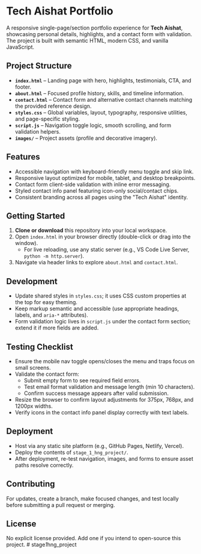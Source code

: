 # Tech Aishat Portfolio

A responsive single-page/section portfolio experience for **Tech Aishat**, showcasing personal details, highlights, and a contact form with validation. The project is built with semantic HTML, modern CSS, and vanilla JavaScript.

## Project Structure
- **`index.html`** – Landing page with hero, highlights, testimonials, CTA, and footer.
- **`about.html`** – Focused profile history, skills, and timeline information.
- **`contact.html`** – Contact form and alternative contact channels matching the provided reference design.
- **`styles.css`** – Global variables, layout, typography, responsive utilities, and page-specific styling.
- **`script.js`** – Navigation toggle logic, smooth scrolling, and form validation helpers.
- **`images/`** – Project assets (profile and decorative imagery).

## Features
- Accessible navigation with keyboard-friendly menu toggle and skip link.
- Responsive layout optimized for mobile, tablet, and desktop breakpoints.
- Contact form client-side validation with inline error messaging.
- Styled contact info panel featuring icon-only social/contact chips.
- Consistent branding across all pages using the "Tech Aishat" identity.

## Getting Started
1. **Clone or download** this repository into your local workspace.
2. Open `index.html` in your browser directly (double-click or drag into the window).
   - For live reloading, use any static server (e.g., VS Code Live Server, `python -m http.server`).
3. Navigate via header links to explore `about.html` and `contact.html`.

## Development
- Update shared styles in `styles.css`; it uses CSS custom properties at the top for easy theming.
- Keep markup semantic and accessible (use appropriate headings, labels, and `aria-*` attributes).
- Form validation logic lives in `script.js` under the contact form section; extend it if more fields are added.

## Testing Checklist
- Ensure the mobile nav toggle opens/closes the menu and traps focus on small screens.
- Validate the contact form:
  - Submit empty form to see required field errors.
  - Test email format validation and message length (min 10 characters).
  - Confirm success message appears after valid submission.
- Resize the browser to confirm layout adjustments for 375px, 768px, and 1200px widths.
- Verify icons in the contact info panel display correctly with text labels.

## Deployment
- Host via any static site platform (e.g., GitHub Pages, Netlify, Vercel).
- Deploy the contents of `stage_1_hng_project/`.
- After deployment, re-test navigation, images, and forms to ensure asset paths resolve correctly.

## Contributing
For updates, create a branch, make focused changes, and test locally before submitting a pull request or merging.

## License
No explicit license provided. Add one if you intend to open-source this project.
#   s t a g e _ 1 _ h n g _ p r o j e c t  
 